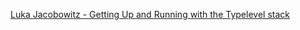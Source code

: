 [Luka Jacobowitz - Getting Up and Running with the Typelevel stack](https://www.slideshare.net/LukaJacobowitz/up-and-running-with-the-typelevel-stack)
